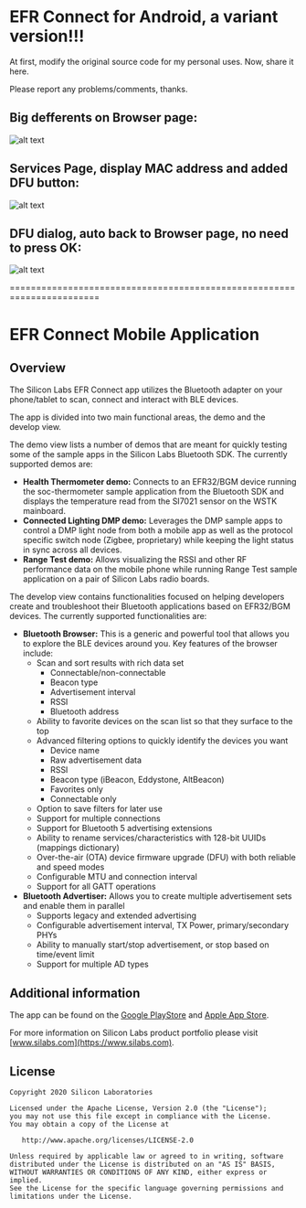 # EFR Connect for Android,  a variant version!!!

At first, modify the original source code for my personal uses. Now, share it here.

Please report any problems/comments, thanks.


## Big defferents on Browser page:
![alt text](https://github.com/RadioOperator/EFRConnect-android-variant/Screenshot-1.jpg)

## Services Page, display MAC address and added DFU button:
![alt text](https://github.com/RadioOperator/EFRConnect-android-variant/Screenshot-2.jpg)

## DFU dialog, auto back to Browser page, no need to press OK:
![alt text](https://github.com/RadioOperator/EFRConnect-android-variant/Screenshot-3.jpg)


=======================================================================

# EFR Connect Mobile Application


## Overview

The Silicon Labs EFR Connect app utilizes the Bluetooth adapter on your phone/tablet to scan, connect and interact with BLE devices.

The app is divided into two main functional areas, the demo and the develop view.

The demo view lists a number of demos that are meant for quickly testing some of the sample apps in the Silicon Labs Bluetooth SDK. The currently supported demos are:

- **Health Thermometer demo:** Connects to an EFR32/BGM device running the soc-thermometer sample application from the Bluetooth SDK and displays the temperature read from the SI7021 sensor on the WSTK mainboard.
- **Connected Lighting DMP demo:** Leverages the DMP sample apps to control a DMP light node from both a mobile app as well as the protocol specific switch node (Zigbee, proprietary) while keeping the light status in sync across all devices. 
- **Range Test demo:** Allows visualizing the RSSI and other RF performance data on the mobile phone while running Range Test sample application on a pair of Silicon Labs radio boards.

The develop view contains functionalities focused on helping developers create and troubleshoot their Bluetooth applications based on EFR32/BGM devices. The currently supported functionalities are:

- **Bluetooth Browser:** This is a generic and powerful tool that allows you to explore the BLE devices around you. Key features of the browser include:
  - Scan and sort results with rich data set
    - Connectable/non-connectable
    - Beacon type
    - Advertisement interval
    - RSSI
    - Bluetooth address
  - Ability to favorite devices on the scan list so that they surface to the top
  - Advanced filtering options to quickly identify the devices you want
    - Device name
    - Raw advertisement data
    - RSSI
    - Beacon type (iBeacon, Eddystone, AltBeacon)
    - Favorites only
    - Connectable only
  - Option to save filters for later use
  - Support for multiple connections
  - Support for Bluetooth 5 advertising extensions
  - Ability to rename services/characteristics with 128-bit UUIDs (mappings dictionary)
  - Over-the-air (OTA) device firmware upgrade (DFU) with both reliable and speed modes
  - Configurable MTU and connection interval
  - Support for all GATT operations
- **Bluetooth Advertiser:** Allows you to create multiple advertisement sets and enable them in parallel
  - Supports legacy and extended advertising
  - Configurable advertisement interval, TX Power, primary/secondary PHYs
  - Ability to manually start/stop advertisement, or stop based on time/event limit
  - Support for multiple AD types



## Additional information
The app can be found on the [Google PlayStore](https://play.google.com/store/apps/details?id=com.siliconlabs.bledemo&hl=en) and [Apple App Store](https://apps.apple.com/us/app/blue-gecko/id1030932759).

For more information on Silicon Labs product portfolio please visit [www.silabs.com](https://www.silabs.com). 



## License

    Copyright 2020 Silicon Laboratories
    
    Licensed under the Apache License, Version 2.0 (the "License");
    you may not use this file except in compliance with the License.
    You may obtain a copy of the License at
    
       http://www.apache.org/licenses/LICENSE-2.0
    
    Unless required by applicable law or agreed to in writing, software
    distributed under the License is distributed on an "AS IS" BASIS,
    WITHOUT WARRANTIES OR CONDITIONS OF ANY KIND, either express or implied.
    See the License for the specific language governing permissions and
    limitations under the License.



